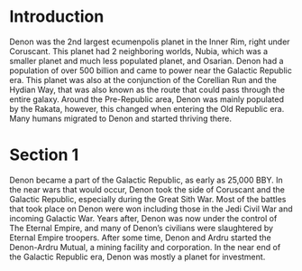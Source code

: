 # Introduction

Denon was the 2nd largest ecumenpolis planet in the Inner Rim, right under Coruscant.
This planet had 2 neighboring worlds, Nubia, which was a smaller planet and much less populated planet, and Osarian.
Denon had a population of over 500 billion and came to power near the Galactic Republic era.
This planet was also at the conjunction of the Corellian Run and the Hydian Way, that was also known as the route that could pass through the entire galaxy.
Around the Pre-Republic area, Denon was mainly populated by the Rakata, however, this changed when entering the Old Republic era.
Many humans migrated to Denon and started thriving there.

# Section 1

Denon became a part of the Galactic Republic, as early as 25,000 BBY.
In the near wars that would occur, Denon took the side of Coruscant and the Galactic Republic, especially during the Great Sith War.
Most of the battles that took place on Denon were won including those in the Jedi Civil War and incoming Galactic War.
Years after, Denon was now under the control of The Eternal Empire, and many of Denon’s civilians were slaughtered by Eternal Empire troopers.
After some time, Denon and Ardru started the Denon-Ardru Mutual, a mining facility and corporation.
In the near end of the Galactic Republic era, Denon was mostly a planet for investment.
